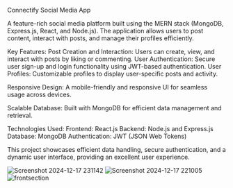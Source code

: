 Connectify Social Media App

A feature-rich social media platform built using the MERN stack (MongoDB, Express.js, React, and Node.js). The application allows users to post content, interact with posts, and manage their profiles efficiently.

Key Features:
Post Creation and Interaction: Users can create, view, and interact with posts by liking or commenting.
User Authentication: Secure user sign-up and login functionality using JWT-based authentication.
User Profiles: Customizable profiles to display user-specific posts and activity.

Responsive Design: A mobile-friendly and responsive UI for seamless usage across devices.

Scalable Database: Built with MongoDB for efficient data management and retrieval.

Technologies Used:
Frontend: React.js
Backend: Node.js and Express.js
Database: MongoDB
Authentication: JWT (JSON Web Tokens)

This project showcases efficient data handling, secure authentication, and a dynamic user interface, providing an excellent user experience.

![Screenshot 2024-12-17 231142](https://github.com/user-attachments/assets/9d6bf09b-8eb7-4f61-92c2-843b2d1e6cdc)
![Screenshot 2024-12-17 221005](https://github.com/user-attachments/assets/1ed8248c-4af2-4b16-9c65-fb6bd922b63b)
![frontsection](https://github.com/user-attachments/assets/d948a3b4-cdda-42e7-98cb-2f25cb94bee1)
